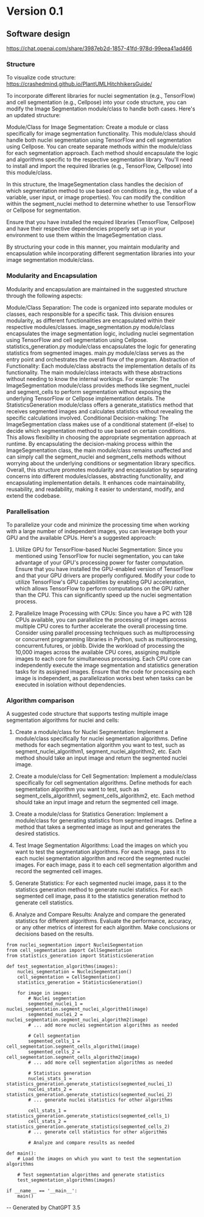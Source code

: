 # Version 0.1

## Software design

https://chat.openai.com/share/3987eb2d-1857-41fd-978d-99eea41ad466

### Structure

To visualize code structure:  
https://crashedmind.github.io/PlantUMLHitchhikersGuide/


To incorporate different libraries for nuclei segmentation (e.g., TensorFlow) and cell segmentation (e.g., Cellpose) into your code structure, you can modify the Image Segmentation module/class to handle both cases. Here's an updated structure:

Module/Class for Image Segmentation:
Create a module or class specifically for image segmentation functionality.
This module/class should handle both nuclei segmentation using TensorFlow and cell segmentation using Cellpose.
You can create separate methods within the module/class for each segmentation approach.
Each method should encapsulate the logic and algorithms specific to the respective segmentation library.
You'll need to install and import the required libraries (e.g., TensorFlow, Cellpose) into this module/class.


In this structure, the ImageSegmentation class handles the decision of which segmentation method to use based on conditions (e.g., the value of a variable, user input, or image properties). You can modify the condition within the segment_nuclei method to determine whether to use TensorFlow or Cellpose for segmentation.

Ensure that you have installed the required libraries (TensorFlow, Cellpose) and have their respective dependencies properly set up in your environment to use them within the ImageSegmentation class.

By structuring your code in this manner, you maintain modularity and encapsulation while incorporating different segmentation libraries into your image segmentation module/class.



### Modularity and Encapsulation

Modularity and encapsulation are maintained in the suggested structure through the following aspects:

Module/Class Separation: The code is organized into separate modules or classes, each responsible for a specific task. This division ensures modularity, as different functionalities are encapsulated within their respective modules/classes.
image_segmentation.py module/class encapsulates the image segmentation logic, including nuclei segmentation using TensorFlow and cell segmentation using Cellpose.
statistics_generation.py module/class encapsulates the logic for generating statistics from segmented images.
main.py module/class serves as the entry point and orchestrates the overall flow of the program.
Abstraction of Functionality: Each module/class abstracts the implementation details of its functionality. The main module/class interacts with these abstractions without needing to know the internal workings. For example:
The ImageSegmentation module/class provides methods like segment_nuclei and segment_cells to perform segmentation without exposing the underlying TensorFlow or Cellpose implementation details.
The StatisticsGeneration module/class offers a generate_statistics method that receives segmented images and calculates statistics without revealing the specific calculations involved.
Conditional Decision-making: The ImageSegmentation class makes use of a conditional statement (if-else) to decide which segmentation method to use based on certain conditions. This allows flexibility in choosing the appropriate segmentation approach at runtime.
By encapsulating the decision-making process within the ImageSegmentation class, the main module/class remains unaffected and can simply call the segment_nuclei and segment_cells methods without worrying about the underlying conditions or segmentation library specifics.
Overall, this structure promotes modularity and encapsulation by separating concerns into different modules/classes, abstracting functionality, and encapsulating implementation details. It enhances code maintainability, reusability, and readability, making it easier to understand, modify, and extend the codebase.



### Parallelisation

To parallelize your code and minimize the processing time when working with a large number of independent images, you can leverage both your GPU and the available CPUs. Here's a suggested approach:

1. Utilize GPU for TensorFlow-based Nuclei Segmentation:
Since you mentioned using TensorFlow for nuclei segmentation, you can take advantage of your GPU's processing power for faster computation.
Ensure that you have installed the GPU-enabled version of TensorFlow and that your GPU drivers are properly configured.
Modify your code to utilize TensorFlow's GPU capabilities by enabling GPU acceleration, which allows TensorFlow to perform computations on the GPU rather than the CPU. This can significantly speed up the nuclei segmentation process.

2. Parallelize Image Processing with CPUs:
Since you have a PC with 128 CPUs available, you can parallelize the processing of images across multiple CPU cores to further accelerate the overall processing time.
Consider using parallel processing techniques such as multiprocessing or concurrent programming libraries in Python, such as multiprocessing, concurrent.futures, or joblib.
Divide the workload of processing the 10,000 images across the available CPU cores, assigning multiple images to each core for simultaneous processing.
Each CPU core can independently execute the image segmentation and statistics generation tasks for its assigned images.
Ensure that the code for processing each image is independent, as parallelization works best when tasks can be executed in isolation without dependencies.



### Algorithm comparison

A suggested code structure that supports testing multiple image segmentation algorithms for nuclei and cells:

1. Create a module/class for Nuclei Segmentation:
Implement a module/class specifically for nuclei segmentation algorithms.
Define methods for each segmentation algorithm you want to test, such as segment_nuclei_algorithm1, segment_nuclei_algorithm2, etc.
Each method should take an input image and return the segmented nuclei image.

2. Create a module/class for Cell Segmentation:
Implement a module/class specifically for cell segmentation algorithms.
Define methods for each segmentation algorithm you want to test, such as segment_cells_algorithm1, segment_cells_algorithm2, etc.
Each method should take an input image and return the segmented cell image.

3. Create a module/class for Statistics Generation:
Implement a module/class for generating statistics from segmented images.
Define a method that takes a segmented image as input and generates the desired statistics.

4. Test Image Segmentation Algorithms:
Load the images on which you want to test the segmentation algorithms.
For each image, pass it to each nuclei segmentation algorithm and record the segmented nuclei images.
For each image, pass it to each cell segmentation algorithm and record the segmented cell images.

5. Generate Statistics:
For each segmented nuclei image, pass it to the statistics generation method to generate nuclei statistics.
For each segmented cell image, pass it to the statistics generation method to generate cell statistics.

6. Analyze and Compare Results:
Analyze and compare the generated statistics for different algorithms.
Evaluate the performance, accuracy, or any other metrics of interest for each algorithm.
Make conclusions or decisions based on the results.

```
from nuclei_segmentation import NucleiSegmentation
from cell_segmentation import CellSegmentation
from statistics_generation import StatisticsGeneration

def test_segmentation_algorithms(images):
    nuclei_segmentation = NucleiSegmentation()
    cell_segmentation = CellSegmentation()
    statistics_generation = StatisticsGeneration()

    for image in images:
        # Nuclei segmentation
        segmented_nuclei_1 = nuclei_segmentation.segment_nuclei_algorithm1(image)
        segmented_nuclei_2 = nuclei_segmentation.segment_nuclei_algorithm2(image)
        # ... add more nuclei segmentation algorithms as needed

        # Cell segmentation
        segmented_cells_1 = cell_segmentation.segment_cells_algorithm1(image)
        segmented_cells_2 = cell_segmentation.segment_cells_algorithm2(image)
        # ... add more cell segmentation algorithms as needed

        # Statistics generation
        nuclei_stats_1 = statistics_generation.generate_statistics(segmented_nuclei_1)
        nuclei_stats_2 = statistics_generation.generate_statistics(segmented_nuclei_2)
        # ... generate nuclei statistics for other algorithms

        cell_stats_1 = statistics_generation.generate_statistics(segmented_cells_1)
        cell_stats_2 = statistics_generation.generate_statistics(segmented_cells_2)
        # ... generate cell statistics for other algorithms

        # Analyze and compare results as needed

def main():
    # Load the images on which you want to test the segmentation algorithms

    # Test segmentation algorithms and generate statistics
    test_segmentation_algorithms(images)

if __name__ == '__main__':
    main()

```


-- Generated by ChatGPT 3.5

